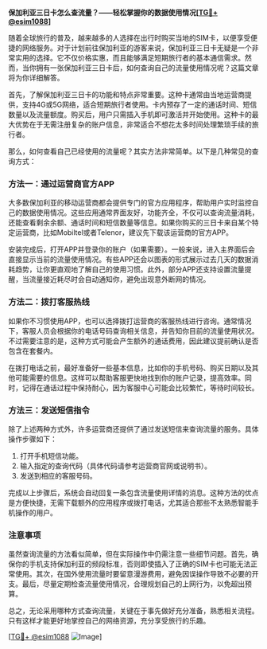 **保加利亚三日卡怎么查流量？——轻松掌握你的数据使用情况[[TG💪+ @esim1088](https://t.me/s/esim1088)]**

随着全球旅行的普及，越来越多的人选择在出行时购买当地的SIM卡，以便享受便捷的网络服务。对于计划前往保加利亚的游客来说，保加利亚三日卡无疑是一个非常实用的选择。它不仅价格实惠，而且能够满足短期旅行者的基本通信需求。然而，当你拥有一张保加利亚三日卡后，如何查询自己的流量使用情况呢？这篇文章将为你详细解答。

首先，了解保加利亚三日卡的功能和特点非常重要。这种卡通常由当地运营商提供，支持4G或5G网络，适合短期旅行者使用。卡内预存了一定的通话时间、短信数量以及流量额度。购买后，用户只需插入手机即可激活并开始使用。这种卡的最大优势在于无需注册复杂的账户信息，非常适合不想花太多时间处理繁琐手续的旅行者。

那么，如何查看自己已经使用的流量呢？其实方法非常简单。以下是几种常见的查询方式：

### 方法一：通过运营商官方APP

大多数保加利亚的移动运营商都会提供专门的官方应用程序，帮助用户实时监控自己的数据使用情况。这些应用通常界面友好，功能齐全，不仅可以查询流量消耗，还能查看剩余余额、通话时间和短信数量等信息。如果你购买的三日卡来自某个特定运营商，比如Mobiltel或者Telenor，建议先下载该运营商的官方APP。

安装完成后，打开APP并登录你的账户（如果需要）。一般来说，进入主界面后会直接显示当前的流量使用情况。有些APP还会以图表的形式展示过去几天的数据消耗趋势，让你更直观地了解自己的使用习惯。此外，部分APP还支持设置流量提醒，当流量接近耗尽时会自动通知你，避免出现意外断网的情况。

### 方法二：拨打客服热线

如果你不习惯使用APP，也可以选择拨打运营商的客服热线进行咨询。通常情况下，客服人员会根据你的电话号码查询相关信息，并告知你目前的流量使用状况。不过需要注意的是，这种方式可能会产生额外的通话费用，因此建议提前确认是否包含在套餐内。

在拨打电话之前，最好准备好一些基本信息，比如你的手机号码、购买日期以及其他可能需要的信息。这样可以帮助客服更快地找到你的账户记录，提高效率。同时，记得在通话过程中保持耐心，因为客服中心可能会比较繁忙，等待时间较长。

### 方法三：发送短信指令

除了上述两种方式外，许多运营商还提供了通过发送短信来查询流量的服务。具体操作步骤如下：

1. 打开手机短信功能。
2. 输入指定的查询代码（具体代码请参考运营商官网或说明书）。
3. 发送到相应的客服号码。

完成以上步骤后，系统会自动回复一条包含流量使用详情的消息。这种方法的优点是方便快捷，无需下载额外的应用程序或拨打电话，尤其适合那些不太熟悉智能手机操作的用户。

### 注意事项

虽然查询流量的方法看似简单，但在实际操作中仍需注意一些细节问题。首先，确保你的手机支持保加利亚的频段标准，否则即使插入了正确的SIM卡也可能无法正常使用。其次，在国外使用流量时要留意漫游费用，避免因误操作导致不必要的开支。最后，尽量定期检查流量使用情况，合理规划自己的上网行为，以免超出预算。

总之，无论采用哪种方式查询流量，关键在于事先做好充分准备，熟悉相关流程。只有这样才能更好地掌控自己的网络资源，充分享受旅行的乐趣。

[[TG💪+ @esim1088](https://t.me/s/esim1088) ![Image](https://i.postimg.cc/4NQfJmqS/Snipaste-2025-05-13-00-14-12.png)]